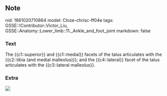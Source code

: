 ## Note
nid: 1661020710864
model: Cloze-chrisc-ff04e
tags: GSSE::!Contributor::Victor_Liu, GSSE::Anatomy::Lower_limb::11._Ankle_and_foot_joint
markdown: false

### Text
The {{c1::superior}} and {{c1::medial}} facets of the talus articulates with the {{c2::tibia (and medial malleolus)}}; and the {{c4::lateral}} facet of the talus articulates with the {{c3::lateral malleolus}}.

### Extra
<img src="paste-f69aaef90cc6fbc7c6f5074e606028a9f6b8cc8d.jpg">
